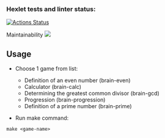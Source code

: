 ### Hexlet tests and linter status:
[![Actions Status](https://github.com/FilimonovNikita/php-project-45/actions/workflows/hexlet-check.yml/badge.svg)](https://github.com/FilimonovNikita/php-project-45/actions)

Maintainability
<a href="https://codeclimate.com/github/FilimonovNikita/php-project-45/maintainability"><img src="https://api.codeclimate.com/v1/badges/824dab9049b67f7acec1/maintainability" /></a>

[](https://github.com/Foreachq/brain-games#usage)Usage
------------------------------------------------------

-   Choose 1 game from list:

    -   Definition of an even number (brain-even)
    -   Calculator (brain-calc)
    -   Determining the greatest common divisor (brain-gcd)
    -   Progression (brain-progression)
    -   Definition of a prime number (brain-prime)
-   Run make command:

```
make <game-name>